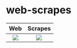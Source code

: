 # web-scrapes




Web             |  Scrapes
:-------------------------:|:-------------------------:
![](https://github.com/grmtek/web-scrapes/assets/25224551/abb043a4-1da3-418f-be8c-fef466070be0)  |  ![](https://github.com/grmtek/web-scrapes/assets/25224551/2f1656d7-f56b-4e3b-9cae-3b80a28ebe8d) 
